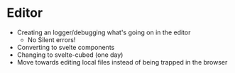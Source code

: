 # Editor

- Creating an logger/debugging what's going on in the editor
  - No Silent errors!
- Converting to svelte components
- Changing to svelte-cubed (one day)
- Move towards editing local files instead of being trapped in the browser